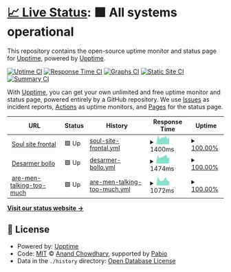 # [📈 Live Status](https://demo.upptime.js.org): <!--live status--> **🟩 All systems operational**

This repository contains the open-source uptime monitor and status page for [Upptime](https://upptime.js.org), powered by [Upptime](https://github.com/upptime/upptime).

[![Uptime CI](https://github.com/gigabyte6372/upptime/workflows/Uptime%20CI/badge.svg)](https://github.com/gigabyte6372/upptime/actions?query=workflow%3A%22Uptime+CI%22)
[![Response Time CI](https://github.com/gigabyte6372/upptime/workflows/Response%20Time%20CI/badge.svg)](https://github.com/gigabyte6372/upptime/actions?query=workflow%3A%22Response+Time+CI%22)
[![Graphs CI](https://github.com/gigabyte6372/upptime/workflows/Graphs%20CI/badge.svg)](https://github.com/gigabyte6372/upptime/actions?query=workflow%3A%22Graphs+CI%22)
[![Static Site CI](https://github.com/gigabyte6372/upptime/workflows/Static%20Site%20CI/badge.svg)](https://github.com/gigabyte6372/upptime/actions?query=workflow%3A%22Static+Site+CI%22)
[![Summary CI](https://github.com/gigabyte6372/upptime/workflows/Summary%20CI/badge.svg)](https://github.com/gigabyte6372/upptime/actions?query=workflow%3A%22Summary+CI%22)

With [Upptime](https://upptime.js.org), you can get your own unlimited and free uptime monitor and status page, powered entirely by a GitHub repository. We use [Issues](https://github.com/upptime/upptime/issues) as incident reports, [Actions](https://github.com/gigabyte6372/upptime/actions) as uptime monitors, and [Pages](https://demo.upptime.js.org) for the status page.

<!--start: status pages-->
<!-- This summary is generated by Upptime (https://github.com/upptime/upptime) -->
<!-- Do not edit this manually, your changes will be overwritten -->
<!-- prettier-ignore -->
| URL | Status | History | Response Time | Uptime |
| --- | ------ | ------- | ------------- | ------ |
| <img alt="" src="https://icons.duckduckgo.com/ip3/lessoulevementsdelaterre.org.ico" height="13"> [Soul site frontal](https://lessoulevementsdelaterre.org) | 🟩 Up | [soul-site-frontal.yml](https://github.com/gigabyte6372/upptime/commits/HEAD/history/soul-site-frontal.yml) | <details><summary><img alt="Response time graph" src="./graphs/soul-site-frontal/response-time-week.png" height="20"> 1400ms</summary><br><a href="https://gigabyte6372.github.io/upptime/history/soul-site-frontal"><img alt="Response time 1410" src="https://img.shields.io/endpoint?url=https%3A%2F%2Fraw.githubusercontent.com%2Fgigabyte6372%2Fupptime%2FHEAD%2Fapi%2Fsoul-site-frontal%2Fresponse-time.json"></a><br><a href="https://gigabyte6372.github.io/upptime/history/soul-site-frontal"><img alt="24-hour response time 1451" src="https://img.shields.io/endpoint?url=https%3A%2F%2Fraw.githubusercontent.com%2Fgigabyte6372%2Fupptime%2FHEAD%2Fapi%2Fsoul-site-frontal%2Fresponse-time-day.json"></a><br><a href="https://gigabyte6372.github.io/upptime/history/soul-site-frontal"><img alt="7-day response time 1400" src="https://img.shields.io/endpoint?url=https%3A%2F%2Fraw.githubusercontent.com%2Fgigabyte6372%2Fupptime%2FHEAD%2Fapi%2Fsoul-site-frontal%2Fresponse-time-week.json"></a><br><a href="https://gigabyte6372.github.io/upptime/history/soul-site-frontal"><img alt="30-day response time 1410" src="https://img.shields.io/endpoint?url=https%3A%2F%2Fraw.githubusercontent.com%2Fgigabyte6372%2Fupptime%2FHEAD%2Fapi%2Fsoul-site-frontal%2Fresponse-time-month.json"></a><br><a href="https://gigabyte6372.github.io/upptime/history/soul-site-frontal"><img alt="1-year response time 1410" src="https://img.shields.io/endpoint?url=https%3A%2F%2Fraw.githubusercontent.com%2Fgigabyte6372%2Fupptime%2FHEAD%2Fapi%2Fsoul-site-frontal%2Fresponse-time-year.json"></a></details> | <details><summary><a href="https://gigabyte6372.github.io/upptime/history/soul-site-frontal">100.00%</a></summary><a href="https://gigabyte6372.github.io/upptime/history/soul-site-frontal"><img alt="All-time uptime 99.89%" src="https://img.shields.io/endpoint?url=https%3A%2F%2Fraw.githubusercontent.com%2Fgigabyte6372%2Fupptime%2FHEAD%2Fapi%2Fsoul-site-frontal%2Fuptime.json"></a><br><a href="https://gigabyte6372.github.io/upptime/history/soul-site-frontal"><img alt="24-hour uptime 100.00%" src="https://img.shields.io/endpoint?url=https%3A%2F%2Fraw.githubusercontent.com%2Fgigabyte6372%2Fupptime%2FHEAD%2Fapi%2Fsoul-site-frontal%2Fuptime-day.json"></a><br><a href="https://gigabyte6372.github.io/upptime/history/soul-site-frontal"><img alt="7-day uptime 100.00%" src="https://img.shields.io/endpoint?url=https%3A%2F%2Fraw.githubusercontent.com%2Fgigabyte6372%2Fupptime%2FHEAD%2Fapi%2Fsoul-site-frontal%2Fuptime-week.json"></a><br><a href="https://gigabyte6372.github.io/upptime/history/soul-site-frontal"><img alt="30-day uptime 99.89%" src="https://img.shields.io/endpoint?url=https%3A%2F%2Fraw.githubusercontent.com%2Fgigabyte6372%2Fupptime%2FHEAD%2Fapi%2Fsoul-site-frontal%2Fuptime-month.json"></a><br><a href="https://gigabyte6372.github.io/upptime/history/soul-site-frontal"><img alt="1-year uptime 99.89%" src="https://img.shields.io/endpoint?url=https%3A%2F%2Fraw.githubusercontent.com%2Fgigabyte6372%2Fupptime%2FHEAD%2Fapi%2Fsoul-site-frontal%2Fuptime-year.json"></a></details>
| <img alt="" src="https://icons.duckduckgo.com/ip3/desarmerbollore.net.ico" height="13"> [Desarmer bollo](https://desarmerbollore.net/) | 🟩 Up | [desarmer-bollo.yml](https://github.com/gigabyte6372/upptime/commits/HEAD/history/desarmer-bollo.yml) | <details><summary><img alt="Response time graph" src="./graphs/desarmer-bollo/response-time-week.png" height="20"> 1474ms</summary><br><a href="https://gigabyte6372.github.io/upptime/history/desarmer-bollo"><img alt="Response time 1374" src="https://img.shields.io/endpoint?url=https%3A%2F%2Fraw.githubusercontent.com%2Fgigabyte6372%2Fupptime%2FHEAD%2Fapi%2Fdesarmer-bollo%2Fresponse-time.json"></a><br><a href="https://gigabyte6372.github.io/upptime/history/desarmer-bollo"><img alt="24-hour response time 1397" src="https://img.shields.io/endpoint?url=https%3A%2F%2Fraw.githubusercontent.com%2Fgigabyte6372%2Fupptime%2FHEAD%2Fapi%2Fdesarmer-bollo%2Fresponse-time-day.json"></a><br><a href="https://gigabyte6372.github.io/upptime/history/desarmer-bollo"><img alt="7-day response time 1474" src="https://img.shields.io/endpoint?url=https%3A%2F%2Fraw.githubusercontent.com%2Fgigabyte6372%2Fupptime%2FHEAD%2Fapi%2Fdesarmer-bollo%2Fresponse-time-week.json"></a><br><a href="https://gigabyte6372.github.io/upptime/history/desarmer-bollo"><img alt="30-day response time 1374" src="https://img.shields.io/endpoint?url=https%3A%2F%2Fraw.githubusercontent.com%2Fgigabyte6372%2Fupptime%2FHEAD%2Fapi%2Fdesarmer-bollo%2Fresponse-time-month.json"></a><br><a href="https://gigabyte6372.github.io/upptime/history/desarmer-bollo"><img alt="1-year response time 1374" src="https://img.shields.io/endpoint?url=https%3A%2F%2Fraw.githubusercontent.com%2Fgigabyte6372%2Fupptime%2FHEAD%2Fapi%2Fdesarmer-bollo%2Fresponse-time-year.json"></a></details> | <details><summary><a href="https://gigabyte6372.github.io/upptime/history/desarmer-bollo">100.00%</a></summary><a href="https://gigabyte6372.github.io/upptime/history/desarmer-bollo"><img alt="All-time uptime 99.87%" src="https://img.shields.io/endpoint?url=https%3A%2F%2Fraw.githubusercontent.com%2Fgigabyte6372%2Fupptime%2FHEAD%2Fapi%2Fdesarmer-bollo%2Fuptime.json"></a><br><a href="https://gigabyte6372.github.io/upptime/history/desarmer-bollo"><img alt="24-hour uptime 100.00%" src="https://img.shields.io/endpoint?url=https%3A%2F%2Fraw.githubusercontent.com%2Fgigabyte6372%2Fupptime%2FHEAD%2Fapi%2Fdesarmer-bollo%2Fuptime-day.json"></a><br><a href="https://gigabyte6372.github.io/upptime/history/desarmer-bollo"><img alt="7-day uptime 100.00%" src="https://img.shields.io/endpoint?url=https%3A%2F%2Fraw.githubusercontent.com%2Fgigabyte6372%2Fupptime%2FHEAD%2Fapi%2Fdesarmer-bollo%2Fuptime-week.json"></a><br><a href="https://gigabyte6372.github.io/upptime/history/desarmer-bollo"><img alt="30-day uptime 99.87%" src="https://img.shields.io/endpoint?url=https%3A%2F%2Fraw.githubusercontent.com%2Fgigabyte6372%2Fupptime%2FHEAD%2Fapi%2Fdesarmer-bollo%2Fuptime-month.json"></a><br><a href="https://gigabyte6372.github.io/upptime/history/desarmer-bollo"><img alt="1-year uptime 99.87%" src="https://img.shields.io/endpoint?url=https%3A%2F%2Fraw.githubusercontent.com%2Fgigabyte6372%2Fupptime%2FHEAD%2Fapi%2Fdesarmer-bollo%2Fuptime-year.json"></a></details>
| <img alt="" src="https://icons.duckduckgo.com/ip3/are-men-talking-too-much.outilsdelutte.net.ico" height="13"> [are-men-talking-too-much](https://are-men-talking-too-much.outilsdelutte.net/) | 🟩 Up | [are-men-talking-too-much.yml](https://github.com/gigabyte6372/upptime/commits/HEAD/history/are-men-talking-too-much.yml) | <details><summary><img alt="Response time graph" src="./graphs/are-men-talking-too-much/response-time-week.png" height="20"> 1072ms</summary><br><a href="https://gigabyte6372.github.io/upptime/history/are-men-talking-too-much"><img alt="Response time 1058" src="https://img.shields.io/endpoint?url=https%3A%2F%2Fraw.githubusercontent.com%2Fgigabyte6372%2Fupptime%2FHEAD%2Fapi%2Fare-men-talking-too-much%2Fresponse-time.json"></a><br><a href="https://gigabyte6372.github.io/upptime/history/are-men-talking-too-much"><img alt="24-hour response time 957" src="https://img.shields.io/endpoint?url=https%3A%2F%2Fraw.githubusercontent.com%2Fgigabyte6372%2Fupptime%2FHEAD%2Fapi%2Fare-men-talking-too-much%2Fresponse-time-day.json"></a><br><a href="https://gigabyte6372.github.io/upptime/history/are-men-talking-too-much"><img alt="7-day response time 1072" src="https://img.shields.io/endpoint?url=https%3A%2F%2Fraw.githubusercontent.com%2Fgigabyte6372%2Fupptime%2FHEAD%2Fapi%2Fare-men-talking-too-much%2Fresponse-time-week.json"></a><br><a href="https://gigabyte6372.github.io/upptime/history/are-men-talking-too-much"><img alt="30-day response time 1058" src="https://img.shields.io/endpoint?url=https%3A%2F%2Fraw.githubusercontent.com%2Fgigabyte6372%2Fupptime%2FHEAD%2Fapi%2Fare-men-talking-too-much%2Fresponse-time-month.json"></a><br><a href="https://gigabyte6372.github.io/upptime/history/are-men-talking-too-much"><img alt="1-year response time 1058" src="https://img.shields.io/endpoint?url=https%3A%2F%2Fraw.githubusercontent.com%2Fgigabyte6372%2Fupptime%2FHEAD%2Fapi%2Fare-men-talking-too-much%2Fresponse-time-year.json"></a></details> | <details><summary><a href="https://gigabyte6372.github.io/upptime/history/are-men-talking-too-much">100.00%</a></summary><a href="https://gigabyte6372.github.io/upptime/history/are-men-talking-too-much"><img alt="All-time uptime 99.90%" src="https://img.shields.io/endpoint?url=https%3A%2F%2Fraw.githubusercontent.com%2Fgigabyte6372%2Fupptime%2FHEAD%2Fapi%2Fare-men-talking-too-much%2Fuptime.json"></a><br><a href="https://gigabyte6372.github.io/upptime/history/are-men-talking-too-much"><img alt="24-hour uptime 100.00%" src="https://img.shields.io/endpoint?url=https%3A%2F%2Fraw.githubusercontent.com%2Fgigabyte6372%2Fupptime%2FHEAD%2Fapi%2Fare-men-talking-too-much%2Fuptime-day.json"></a><br><a href="https://gigabyte6372.github.io/upptime/history/are-men-talking-too-much"><img alt="7-day uptime 100.00%" src="https://img.shields.io/endpoint?url=https%3A%2F%2Fraw.githubusercontent.com%2Fgigabyte6372%2Fupptime%2FHEAD%2Fapi%2Fare-men-talking-too-much%2Fuptime-week.json"></a><br><a href="https://gigabyte6372.github.io/upptime/history/are-men-talking-too-much"><img alt="30-day uptime 99.90%" src="https://img.shields.io/endpoint?url=https%3A%2F%2Fraw.githubusercontent.com%2Fgigabyte6372%2Fupptime%2FHEAD%2Fapi%2Fare-men-talking-too-much%2Fuptime-month.json"></a><br><a href="https://gigabyte6372.github.io/upptime/history/are-men-talking-too-much"><img alt="1-year uptime 99.90%" src="https://img.shields.io/endpoint?url=https%3A%2F%2Fraw.githubusercontent.com%2Fgigabyte6372%2Fupptime%2FHEAD%2Fapi%2Fare-men-talking-too-much%2Fuptime-year.json"></a></details>

<!--end: status pages-->

[**Visit our status website →**](https://demo.upptime.js.org)

## 📄 License

- Powered by: [Upptime](https://github.com/upptime/upptime)
- Code: [MIT](./LICENSE) © [Anand Chowdhary](https://anandchowdhary.com), supported by [Pabio](https://pabio.com)
- Data in the `./history` directory: [Open Database License](https://opendatacommons.org/licenses/odbl/1-0/)
